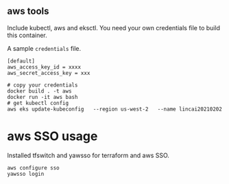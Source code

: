 ## aws tools
Include kubectl, aws and eksctl. You need your own credentials file to build this container.

A sample `credentials` file.
```
[default]
aws_access_key_id = xxxx
aws_secret_access_key = xxx
```

```
# copy your credentials
docker build . -t aws
docker run -it aws bash
# get kubectl config
aws eks update-kubeconfig   --region us-west-2   --name lincai20210202
```

# aws SSO usage
Installed tfswitch and yawsso for terraform and aws SSO.

```
aws configure sso
yawsso login
```